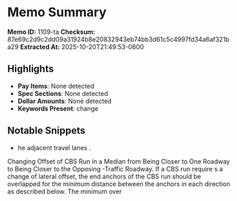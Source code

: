 # Memo Summary

**Memo ID:** 1109-ta
**Checksum:** 87e69c2d9c2dd09a31924b8e20832943eb74bb3d61c5c4997fd34a6af321ba29
**Extracted At:** 2025-10-20T21:49:53-0600

## Highlights
- **Pay Items**: None detected
- **Spec Sections**: None detected
- **Dollar Amounts**: None detected
- **Keywords Present**: change

## Notable Snippets
- he adjacent travel lanes . 
 
Changing Offset of CBS Run in a Median from Being Closer to One Roadway to Being 
Closer to the Opposing -Traffic Roadway.   If a CBS run require s a change of lateral offset, the 
end anchors of the CBS run should be overlapped for the minimum distance between the anchors 
in each direction as described below.  The minimum over